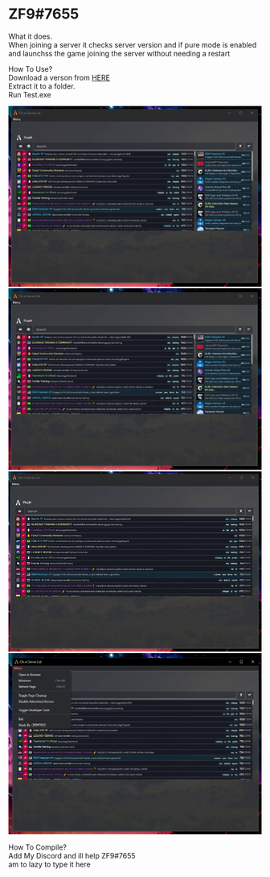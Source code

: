 # ZF9#7655
What it does.   
When joining a server it checks server version and if pure mode is enabled and launchss the game joining the server without needing a restart   
   
   
   
How To Use?   
Download a verson from [HERE](https://github.com/zf9/FiveM-Launcher/releases)   
Extract it to a folder.   
Run Test.exe
    
![Screenshot](./assets/image.png)
![Screenshot](./assets/Screenshot%202023-04-06%20061246.png)
![Screenshot](./assets/Screenshot%202023-04-06%20061302.png)
![Screenshot](./assets/Screenshot%202023-04-06%20061601.png)

    
How To Compile?   
Add My Discord and ill help ZF9#7655   
am to lazy to type it here

